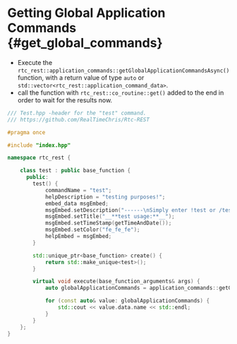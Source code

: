 Getting Global Application Commands {#get_global_commands}
=============
- Execute the `rtc_rest::application_commands::getGlobalApplicationCommandsAsync()` function, with a return value of type `auto` or `std::vector<rtc_rest::application_command_data>`.
- call the function with `rtc_rest::co_routine::get()` added to the end in order to wait for the results now.

```cpp
/// Test.hpp -header for the "test" command.
/// https://github.com/RealTimeChris/Rtc-REST

#pragma once

#include "index.hpp"

namespace rtc_rest {

	class test : public base_function {
	  public:
		test() {
			commandName = "test";
			helpDescription = "testing purposes!";
			embed_data msgEmbed;
			msgEmbed.setDescription("------\nSimply enter !test or /test!\n------");
			msgEmbed.setTitle("__**test usage:**__");
			msgEmbed.setTimeStamp(getTimeAndDate());
			msgEmbed.setColor("fe_fe_fe");
			helpEmbed = msgEmbed;
		}

		std::unique_ptr<base_function> create() {
			return std::make_unique<test>();
		}

		virtual void execute(base_function_arguments& args) {
			auto globalApplicationCommands = application_commands::getGlobalApplicationCommandsAsync().get();

			for (const auto& value: globalApplicationCommands) {
				std::cout << value.data.name << std::endl;
			}
		}
	};
}
```